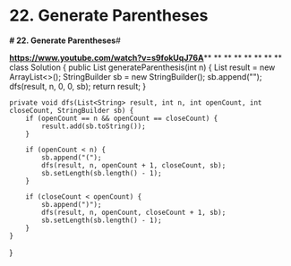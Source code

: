 # 22. Generate Parentheses

**# 22. Generate Parentheses**# 

**https://www.youtube.com/watch?v=s9fokUqJ76A**** **
**
**
**
**
**
**
class Solution {
    public List<String> generateParenthesis(int n) {
        List<String> result = new ArrayList<>();
        StringBuilder sb = new StringBuilder();
        sb.append("");
        dfs(result, n, 0, 0, sb);
        return result;
    }
    
    private void dfs(List<String> result, int n, int openCount, int closeCount, StringBuilder sb) {
        if (openCount == n && openCount == closeCount) {
            result.add(sb.toString());
        }
        
        if (openCount < n) {
            sb.append("(");
            dfs(result, n, openCount + 1, closeCount, sb);
            sb.setLength(sb.length() - 1);
        }
        
        if (closeCount < openCount) {
            sb.append(")");
            dfs(result, n, openCount, closeCount + 1, sb);
            sb.setLength(sb.length() - 1);
        }
    }
}

